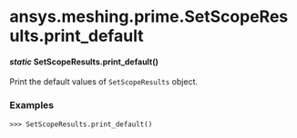# ansys.meshing.prime.SetScopeResults.print_default

<a id="ansys.meshing.prime.SetScopeResults.print_default"></a>

#### *static* SetScopeResults.print_default()

Print the default values of `SetScopeResults` object.

### Examples

```pycon
>>> SetScopeResults.print_default()
```

<!-- !! processed by numpydoc !! -->
